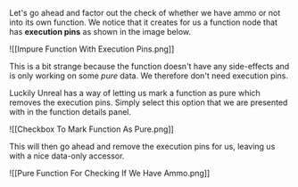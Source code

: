 Let's go ahead and factor out the check of whether we have ammo or not into its own function. We notice that it creates for us a function node that has **execution pins** as shown in the image below.

![[Impure Function With Execution Pins.png]]

This is a bit strange because the function doesn't have any side-effects and is only working on some *pure* data. We therefore don't need execution pins.

Luckily Unreal has a way of letting us mark a function as pure which removes the execution pins. Simply select this option that we are presented with in the function details panel.

![[Checkbox To Mark Function As Pure.png]]

This will then go ahead and remove the execution pins for us, leaving us with a nice data-only accessor.

![[Pure Function For Checking If We Have Ammo.png]]